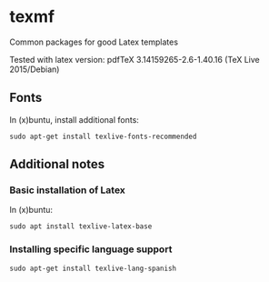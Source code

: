 # texmf
Common packages for good Latex templates

Tested with latex version: pdfTeX 3.14159265-2.6-1.40.16 (TeX Live 2015/Debian)

## Fonts
In (x)buntu, install additional fonts:

``
sudo apt-get install texlive-fonts-recommended
``

## Additional notes
### Basic installation of Latex
In (x)buntu:

``
sudo apt install texlive-latex-base
``

### Installing specific language support
``
sudo apt-get install texlive-lang-spanish
``
